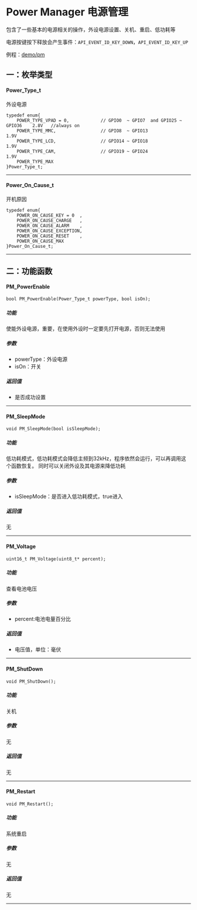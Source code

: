 Power Manager 电源管理
====

包含了一些基本的电源相关的操作，外设电源设置、关机、重启、低功耗等

电源按键按下释放会产生事件：`API_EVENT_ID_KEY_DOWN`，`API_EVENT_ID_KEY_UP`

例程：[demo/pm](https://github.com/Ai-Thinker-Open/GPRS_C_SDK/blob/master/demo/pm/src/demo_pm.c)


## 一：枚举类型

#### Power_Type_t

外设电源

```
typedef enum{
    POWER_TYPE_VPAD = 0,            // GPIO0  ~ GPIO7  and GPIO25 ~ GPIO36    2.8V   //always on
    POWER_TYPE_MMC,                 // GPIO8  ~ GPIO13                        1.9V
    POWER_TYPE_LCD,                 // GPIO14 ~ GPIO18                        1.9V
    POWER_TYPE_CAM,                 // GPIO19 ~ GPIO24                        1.9V
    POWER_TYPE_MAX
}Power_Type_t;
```

---

#### Power_On_Cause_t

开机原因

```
typedef enum{
    POWER_ON_CAUSE_KEY = 0  ,
    POWER_ON_CAUSE_CHARGE   ,
    POWER_ON_CAUSE_ALARM    ,
    POWER_ON_CAUSE_EXCEPTION,
    POWER_ON_CAUSE_RESET    ,
    POWER_ON_CAUSE_MAX
}Power_On_Cause_t;
```

---


## 二：功能函数


#### PM_PowerEnable

```
bool PM_PowerEnable(Power_Type_t powerType, bool isOn);
```

##### 功能

使能外设电源，重要，在使用外设时一定要先打开电源，否则无法使用

##### 参数

* powerType：外设电源
* isOn：开关

##### 返回值

* 是否成功设置

---

#### PM_SleepMode

```
void PM_SleepMode(bool isSleepMode);
```

##### 功能

低功耗模式，低功耗模式会降低主频到32kHz，程序依然会运行，可以再调用这个函数恢复。
同时可以关闭外设及其电源来降低功耗

##### 参数

* isSleepMode：是否进入低功耗模式，true进入

##### 返回值

无

---

#### PM_Voltage

```
uint16_t PM_Voltage(uint8_t* percent);
```

##### 功能

查看电池电压

##### 参数

* percent:电池电量百分比

##### 返回值

* 电压值，单位：毫伏

---

#### PM_ShutDown

```
void PM_ShutDown();
```

##### 功能

关机

##### 参数

无

##### 返回值

无

---

#### PM_Restart

```
void PM_Restart();
```

##### 功能

系统重启

##### 参数

无

##### 返回值

无

---


